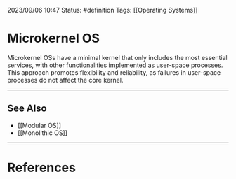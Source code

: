 2023/09/06 10:47
Status: #definition
Tags: [[Operating Systems]]

# Microkernel OS

Microkernel OSs have a minimal kernel that only includes the most essential services, with other functionalities implemented as user-space processes. This approach promotes flexibility and reliability, as failures in user-space processes do not affect the core kernel.

---
## See Also
- [[Modular OS]]
- [[Monolithic OS]]

---
# References
